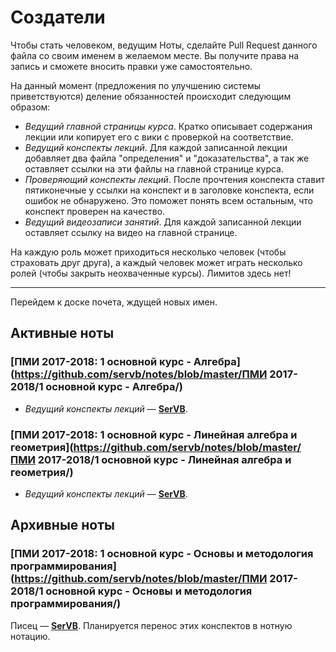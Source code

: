 # Создатели
Чтобы стать человеком, ведущим Ноты, сделайте Pull Request данного файла со своим именем в желаемом месте. Вы получите права на запись и сможете вносить правки уже самостоятельно.

На данный момент (предложения по улучшению системы приветствуются) деление обязанностей происходит следующим образом:
* *Ведущий главной страницы курса*. Кратко описывает содержания лекции или копирует его с вики с проверкой на соответствие.
* *Ведущий конспекты лекций*. Для каждой записанной лекции добавляет два файла "определения" и "доказательства", а так же оставляет ссылки на эти файлы на главной странице курса.
* *Проверяющий конспекты лекций*. После прочтения конспекта ставит пятиконечные у ссылки на конспект и в заголовке конспекта, если ошибок не обнаружено. Это поможет понять всем остальным, что конспект проверен на качество.
* *Ведущий видеозаписи занятий*. Для каждой записанной лекции оставляет ссылку на видео на главной странице.

На каждую роль может приходиться несколько человек (чтобы страховать друг друга), а каждый человек может играть несколько ролей (чтобы закрыть неохваченные курсы). Лимитов здесь нет!

---

Перейдем к доске почета, ждущей новых имен.

## Активные ноты
### [ПМИ 2017-2018: 1 основной курс - Алгебра](https://github.com/servb/notes/blob/master/ПМИ 2017-2018/1 основной курс - Алгебра/)
* *Ведущий конспекты лекций* &mdash; **[SerVB](https://github.com/SerVB)**.

### [ПМИ 2017-2018: 1 основной курс - Линейная алгебра и геометрия](https://github.com/servb/notes/blob/master/ПМИ 2017-2018/1 основной курс - Линейная алгебра и геометрия/)
* *Ведущий конспекты лекций* &mdash; **[SerVB](https://github.com/SerVB)**.

## Архивные ноты
### [ПМИ 2017-2018: 1 основной курс - Основы и методология программирования](https://github.com/servb/notes/blob/master/ПМИ 2017-2018/1 основной курс - Основы и методология программирования/)
Писец &mdash; **[SerVB](https://github.com/SerVB)**. Планируется перенос этих конспектов в нотную нотацию.

